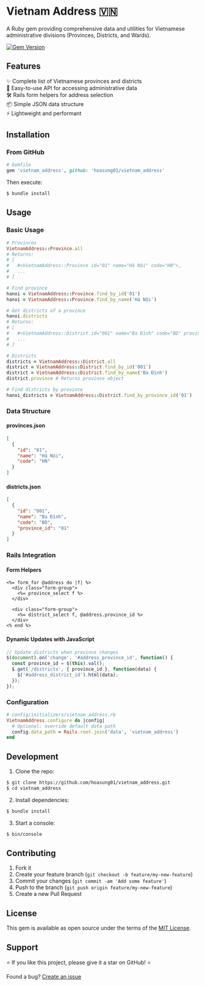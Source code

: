 # Vietnam Address 🇻🇳

A Ruby gem providing comprehensive data and utilities for Vietnamese administrative divisions (Provinces, Districts, and Wards).

[![Gem Version](https://badge.fury.io/rb/vietnam_address.svg)](https://badge.fury.io/rb/vietnam_address)

## Features

✨ Complete list of Vietnamese provinces and districts  
🚀 Easy-to-use API for accessing administrative data  
🛠️ Rails form helpers for address selection  
📦 Simple JSON data structure  
⚡ Lightweight and performant  

## Installation

### From GitHub

```ruby
# Gemfile
gem 'vietnam_address', github: 'hoasung01/vietnam_address'
```

Then execute:
```bash
$ bundle install
```

## Usage

### Basic Usage

```ruby
# Provinces
VietnamAddress::Province.all
# Returns:
# [
#   #<VietnamAddress::Province id="01" name="Hà Nội" code="HN">,
#   ...
# ]

# Find province
hanoi = VietnamAddress::Province.find_by_id('01')
hanoi = VietnamAddress::Province.find_by_name('Hà Nội')

# Get districts of a province
hanoi.districts 
# Returns:
# [
#   #<VietnamAddress::District id="001" name="Ba Đình" code="BD" province_id="01">,
#   ...
# ]

# Districts
districts = VietnamAddress::District.all
district = VietnamAddress::District.find_by_id('001')
district = VietnamAddress::District.find_by_name('Ba Đình')
district.province # Returns province object

# Find districts by province
hanoi_districts = VietnamAddress::District.find_by_province_id('01')
```

### Data Structure

#### provinces.json
```json
[
  {
    "id": "01",
    "name": "Hà Nội",
    "code": "HN"
  }
]
```

#### districts.json
```json
[
  {
    "id": "001",
    "name": "Ba Đình",
    "code": "BD",
    "province_id": "01"
  }
]
```

### Rails Integration

#### Form Helpers

```erb
<%= form_for @address do |f| %>
  <div class="form-group">
    <%= province_select f %>
  </div>
  
  <div class="form-group">
    <%= district_select f, @address.province_id %>
  </div>
<% end %>
```

#### Dynamic Updates with JavaScript

```javascript
// Update districts when province changes
$(document).on('change', '#address_province_id', function() {
  const province_id = $(this).val();
  $.get('/districts', { province_id }, function(data) {
    $('#address_district_id').html(data);
  });
});
```

### Configuration

```ruby
# config/initializers/vietnam_address.rb
VietnamAddress.configure do |config|
  # Optional: override default data path
  config.data_path = Rails.root.join('data', 'vietnam_address')
end
```

## Development

1. Clone the repo:
```bash
$ git clone https://github.com/hoasung01/vietnam_address.git
$ cd vietnam_address
```

2. Install dependencies:
```bash
$ bundle install
```

3. Start a console:
```bash
$ bin/console
```

## Contributing

1. Fork it
2. Create your feature branch (`git checkout -b feature/my-new-feature`)
3. Commit your changes (`git commit -am 'Add some feature'`)
4. Push to the branch (`git push origin feature/my-new-feature`)
5. Create a new Pull Request

## License

This gem is available as open source under the terms of the [MIT License](https://opensource.org/licenses/MIT).

## Support

⭐️ If you like this project, please give it a star on GitHub! ⭐️

Found a bug? [Create an issue](https://github.com/hoasung01/vietnam_address/issues)
